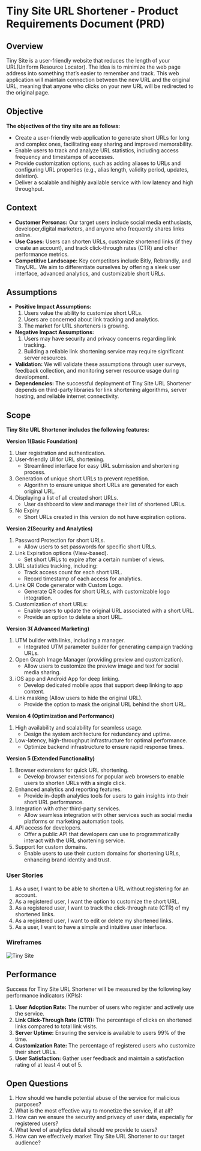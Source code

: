 # Tiny Site URL Shortener - Product Requirements Document (PRD)

## Overview

Tiny Site is a user-friendly website that reduces the length of your URL(Uniform Resource Locator). The idea is to minimize the web page address into something that’s easier to remember and track. This web application will maintain connection between the new URL and the original URL, meaning that anyone who clicks on your new URL will be redirected to the original page.

## Objective

**The objectives of the tiny site are as follows:**

-   Create a user-friendly web application to generate short URLs for long and complex ones, facilitating easy sharing and improved memorability.
-   Enable users to track and analyze URL statistics, including access frequency and timestamps of accesses.
-   Provide customization options, such as adding aliases to URLs and configuring URL properties (e.g., alias length, validity period, updates, deletion).
-   Deliver a scalable and highly available service with low latency and high throughput.

## Context

-   **Customer Personas:** Our target users include social media enthusiasts, developer,digital marketers, and anyone who frequently shares links online.
-   **Use Cases:** Users can shorten URLs, customize shortened links (if they create an account), and track click-through rates (CTR) and other performance metrics.
-   **Competitive Landscape:** Key competitors include Bitly, Rebrandly, and TinyURL. We aim to differentiate ourselves by offering a sleek user interface, advanced analytics, and customizable short URLs.

## Assumptions

-   **Positive Impact Assumptions:**
    1. Users value the ability to customize short URLs.
    2. Users are concerned about link tracking and analytics.
    3. The market for URL shorteners is growing.
-   **Negative Impact Assumptions:**
    1. Users may have security and privacy concerns regarding link tracking.
    2. Building a reliable link shortening service may require significant server resources.
-   **Validation:** We will validate these assumptions through user surveys, feedback collection, and monitoring server resource usage during development.
-   **Dependencies:** The successful deployment of Tiny Site URL Shortener depends on third-party libraries for link shortening algorithms, server hosting, and reliable internet connectivity.

## Scope

**Tiny Site URL Shortener includes the following features:**

**Version 1(Basic Foundation)**

1. User registration and authentication.
2. User-friendly UI for URL shortening.
    - Streamlined interface for easy URL submission and shortening process.
3. Generation of unique short URLs to prevent repetition.
    - Algorithm to ensure unique short URLs are generated for each original URL.
4. Displaying a list of all created short URLs.
    - User dashboard to view and manage their list of shortened URLs.
5. No Expiry
    - Short URLs created in this version do not have expiration options.

**Version 2(Security and Analytics)**

1. Password Protection for short URLs.
    - Allow users to set passwords for specific short URLs.
2. Link Expiration options (View-based).
    - Set short URLs to expire after a certain number of views.
3. URL statistics tracking, including:
    - Track access count for each short URL.
    - Record timestamp of each access for analytics.
4. Link QR Code generator with Custom Logo.
    - Generate QR codes for short URLs, with customizable logo integration.
5. Customization of short URLs:
    - Enable users to update the original URL associated with a short URL.
    - Provide an option to delete a short URL.

**Version 3( Advanced Marketing)**

1. UTM builder with links, including a manager.
    - Integrated UTM parameter builder for generating campaign tracking URLs.
2. Open Graph Image Manager (providing preview and customization).
    - Allow users to customize the preview image and text for social media sharing.
3. iOS app and Android App for deep linking.
    - Develop dedicated mobile apps that support deep linking to app content.
4. Link masking (Allow users to hide the original URL).
    - Provide the option to mask the original URL behind the short URL.

**Version 4 (Optimization and Performance)**

1. High availability and scalability for seamless usage.
    - Design the system architecture for redundancy and uptime.
2. Low-latency, high-throughput infrastructure for optimal performance.
    - Optimize backend infrastructure to ensure rapid response times.

**Version 5 (Extended Functionality)**

1. Browser extensions for quick URL shortening.
    - Develop browser extensions for popular web browsers to enable users to shorten URLs with a single click.
2. Enhanced analytics and reporting features.
    - Provide in-depth analytics tools for users to gain insights into their short URL performance.
3. Integration with other third-party services.
    - Allow seamless integration with other services such as social media platforms or marketing automation tools.
4. API access for developers.
    - Offer a public API that developers can use to programmatically interact with the URL shortening service.
5. Support for custom domains.
    - Enable users to use their custom domains for shortening URLs, enhancing brand identity and trust.

### User Stories

1. As a user, I want to be able to shorten a URL without registering for an account.
2. As a registered user, I want the option to customize the short URL.
3. As a registered user, I want to track the click-through rate (CTR) of my shortened links.
4. As a registered user, I want to edit or delete my shortened links.
5. As a user, I want to have a simple and intuitive user interface.

### Wireframes

![Tiny Site](https://github.com/Real-Dev-Squad/tiny-site/assets/70854507/4ed96b84-e5f3-49c2-8f51-57f46876ff21)

## Performance

Success for Tiny Site URL Shortener will be measured by the following key performance indicators (KPIs):

1. **User Adoption Rate:** The number of users who register and actively use the service.
2. **Link Click-Through Rate (CTR):** The percentage of clicks on shortened links compared to total link visits.
3. **Server Uptime:** Ensuring the service is available to users 99% of the time.
4. **Customization Rate:** The percentage of registered users who customize their short URLs.
5. **User Satisfaction:** Gather user feedback and maintain a satisfaction rating of at least 4 out of 5.

## Open Questions

1. How should we handle potential abuse of the service for malicious purposes?
2. What is the most effective way to monetize the service, if at all?
3. How can we ensure the security and privacy of user data, especially for registered users?
4. What level of analytics detail should we provide to users?
5. How can we effectively market Tiny Site URL Shortener to our target audience?
